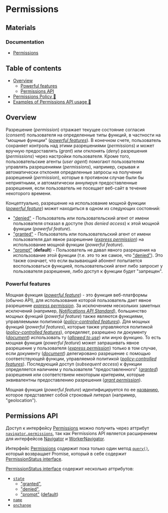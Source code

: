 # Permissions

## Materials

### Documentation

- [Permissions](https://w3c.github.io/permissions)

## Table of contents

- [Overview](#overview)
  - [Powerful features](#powerful-features)
  - [Permissions API](#permissions-api)
- [Permissions Policy 📂](../../../../../communication/http/topics/policies/permissions-policy.md)
- [Examples of Permissions API usage 📂](./examples/example-permissions.md)

## Overview

Разрешение (*permission*) отражает текущее состояние согласия (*consent*) пользователя на определенные типы функций, в частности на "мощные функции" ([*powerful features*](https://w3c.github.io/permissions/#dfn-powerful-feature)). В конечном счете, пользователь сохраняет контроль над этими разрешениями (*permissions*) и может вручную предоставлять (*grant*) или отклонять (*deny*) разрешения (*permissions*) через настройки пользователя. Кроме того, пользовательские агенты (*user agent*) помогают пользователям управлять разрешениями (*permissions*), например, скрывая и автоматически отклоняя определенные запросы на получение разрешений (*permission*), которые в противном случае были бы неприятными, и автоматически аннулируя предоставленные разрешения, если пользователь не посещает веб-сайт в течение некоторого времени.

Концептуально, разрешение на использование мощной функции ([*powerful feature*](https://w3c.github.io/permissions/#dfn-powerful-feature)) может находиться в одном из следующих состояний:

- ["denied"](https://w3c.github.io/permissions/#dfn-denied) - Пользователь или пользовательский агент от имени пользователя отказал в доступе (*has denied access*) к этой мощной функции (*powerful feature*).
- ["granted"](https://w3c.github.io/permissions/#dfn-granted) - Пользователь или пользовательский агент от имени пользователя дал явное разрешение ([*express permission*](https://w3c.github.io/permissions/#dfn-express-permission)) на использование мощной функции (*powerful feature*).
- ["prompt"](https://w3c.github.io/permissions/#dfn-prompt) (**default**) - Пользователь не давал явного разрешения на использование этой функции (т.е. это то же самое, что ["denied"](https://w3c.github.io/permissions/#dfn-denied)). Это также означает, что если вызывающий абонент попытается воспользоваться функцией, пользовательский агент либо запросит у пользователя разрешение, либо доступ к функции будет "запрещен".

### Powerful features

Мощная функция ([*powerful feature*](https://w3c.github.io/permissions/#dfn-powerful-feature)) - это функция веб-платформы (обычно API), для использования которой пользователь дает явное разрешение [*express permission*](https://w3c.github.io/permissions/#dfn-express-permission). За исключением нескольких заметных исключений (например, [*Notifications API Standard*](https://notifications.spec.whatwg.org/)), большинство мощных функций (*powerful feature*) также являются функциями, управляемыми политикой ([*policy-controlled features*](https://w3c.github.io/webappsec-permissions-policy/#policy-controlled-feature)). Для мощных функций (*powerful features*), которые также управляются политикой ([*policy-controlled features*](https://w3c.github.io/webappsec-permissions-policy/#policy-controlled-feature)), определяет, разрешено ли документу ([*document*](https://dom.spec.whatwg.org/#concept-document)) использовать ту ([*allowed to use*](https://html.spec.whatwg.org/multipage/iframe-embed-object.html#allowed-to-use)) или иную функцию. То есть мощная функция (*powerful feature*) может запрашивать явное разрешение у пользователя ([*express permission*](https://w3c.github.io/permissions/#dfn-express-permission)) только в том случае, если документу ([*document*](https://dom.spec.whatwg.org/#concept-document)) делегировано разрешение с помощью соответствующей функции, управляемой политикой ([*policy-controlled features*](https://w3c.github.io/webappsec-permissions-policy/#policy-controlled-feature)). Последующий доступ (*subsequent access*) к функции определяется наличием у пользователя "предоставленного" ([*granted*](https://w3c.github.io/permissions/#dfn-granted)) разрешения или соответствием некоторым критериям, которые эквивалентны предоставлению разрешения ([*grant permission*](https://w3c.github.io/permissions/#dfn-granted)).

Мощная функция (*powerful feature*) идентифицируется по ее [названию](https://w3c.github.io/permissions/#dfn-name), которое представляет собой строковый литерал (например, "geolocation").

## Permissions API

Доступ к интерфейсу [Permissions](https://w3c.github.io/permissions/#permissions-interface) можно получить через аттрибут [`navigator.permissions`](https://w3c.github.io/permissions/#dom-navigator-permissions), так как Permissions API является расширением для интерфейсов [Navigator](https://html.spec.whatwg.org/multipage/system-state.html#navigator) и [WorkerNavigator](https://html.spec.whatwg.org/multipage/workers.html#workernavigator).

Интерфейс [Permissions](https://w3c.github.io/permissions/#permissions-interface) содержит пока только один метод [`query()`](https://w3c.github.io/permissions/#query-method), который возвращает Promise, который в себе содержит [PermissionStatus interface](https://w3c.github.io/permissions/#permissionstatus-interface).

[PermissionStatus interface](https://w3c.github.io/permissions/#permissionstatus-interface) содержит несколько аттрибутов:

- [`state`](https://w3c.github.io/permissions/#dom-permissionstatus-state)
  - ["granted"](https://w3c.github.io/permissions/#dfn-granted),
  - ["denied"](https://w3c.github.io/permissions/#dfn-denied),
  - ["prompt"](https://w3c.github.io/permissions/#dfn-prompt) ([default](https://w3c.github.io/permissions/#dfn-default-state))
- [`name`](https://w3c.github.io/permissions/#dom-permissionstatus-name)
- [`onchange`](https://w3c.github.io/permissions/#dom-permissionstatus-onchange)
